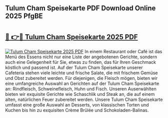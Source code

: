 ## Tulum Cham Speisekarte PDF Download Online 2025 PfgBE

# <h2><a href="http://gc83av.nevu.top/?p=Tulum+Cham+Speisekarte">🔗 👉🔴 Tulum Cham Speisekarte 2025 PDF</a></h2>

[![Tulum Cham Speisekarte 2025 PDF](https://i.imgur.com/dBaPXMq.png)](http://gc83av.nevu.top/?p=Tulum+Cham+Speisekarte)
In einem Restaurant oder Café ist das Menü des Essens nicht nur eine Liste der angebotenen Gerichte, sondern auch eine Gelegenheit für Sie, etwas zu finden, das für Ihren Geschmack köstlich und passend ist. Auf der Tulum Cham Speisekarte unserer Cafeteria stehen viele leichte und frische Salate, die mit frischem Gemüse und Obst zubereitet werden. Für diejenigen, die Fleisch mögen, bieten wir eine umfangreiche Auswahl an Gerichten auf der Tulum Cham Speisekarte an: Rindfleisch, Schweinefleisch, Huhn und Fisch. Unseren Auserwählten bieten wir exquisite Gerichte wie Schaschlik und Steak an, die auf einem alten, natürlichen Feuer zubereitet werden. Unsere Tulum Cham Speisekarte umfasst eine große Auswahl an Desserts, von klassischen Torten und Kuchen bis hin zu exquisiten Crème Brûlée und Schokoladen-Balinas.
